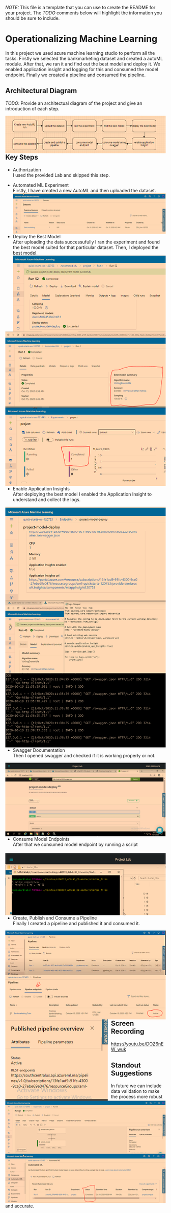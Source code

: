 *NOTE:* This file is a template that you can use to create the README for your project. The *TODO* comments below will highlight the information you should be sure to include.


# Operationalizing Machine Learning  

In this project we used azure machine learning studio to perform all the tasks. Firstly we selected the bankmarketing dataset and created a autoML module. After that, we ran it and find out the best model and deploy it. We enabled application insight and logging for this and consumed the model endpoint. Finally we created a pipeline and consumed the pipeline. 

## Architectural Diagram
*TODO*: Provide an architectual diagram of the project and give an introduction of each step.

<img src="https://github.com/Gil-Joa/nd00333_AZMLND_C2/blob/master/starter_files/architectural%20diagram.PNG"
     alt="Diagram"
     style="float: left; margin-right: 10px;" />

## Key Steps
- Authorization  
I used the provided Lab and skipped this step.

- Automated ML Experiment  
Firstly, I have created a new AutoML and then uploaded the dataset. 
<img src="https://github.com/Gil-Joa/nd00333_AZMLND_C2/blob/master/starter_files/registered%20dataset.PNG"
     alt="dataset"
     style="float: left; margin-right: 10px;" />
     
- Deploy the Best Model  
After uploading the data successufully I ran the experiment and found the best model suited for that particular dataset. Then, I deployed the best model.
<img src="https://github.com/Gil-Joa/nd00333_AZMLND_C2/blob/master/starter_files/model%20deployed.PNG"
     alt="model deployed"
     style="float: left; margin-right: 10px;" />
     
 <img src="https://github.com/Gil-Joa/nd00333_AZMLND_C2/blob/master/starter_files/best%20model.PNG"
     alt="best model"
     style="float: left; margin-right: 10px;" />
     
 <img src="https://github.com/Gil-Joa/nd00333_AZMLND_C2/blob/master/starter_files/experiment%20completed.PNG"
     alt="completed"
     style="float: left; margin-right: 10px;" />
     
     
- Enable Application Insights  
After deploying the best model I enabled the Application Insight to understand and collect the logs.

<img src="https://github.com/Gil-Joa/nd00333_AZMLND_C2/blob/master/starter_files/application%20insight%20enabled.PNG"
     alt="app insight"
     style="float: left; margin-right: 10px;" />
     
 <img src="https://github.com/Gil-Joa/nd00333_AZMLND_C2/blob/master/starter_files/log%20enabled.PNG"
     alt="app log"
     style="float: left; margin-right: 10px;" />
     
 <img src="https://github.com/Gil-Joa/nd00333_AZMLND_C2/blob/master/starter_files/log%20details.PNG"
     alt="logr"
     style="float: left; margin-right: 10px;" />
     
- Swagger Documentation  
Then I opened swagger and checked if it is working properly or not.

<img src="https://github.com/Gil-Joa/nd00333_AZMLND_C2/blob/master/starter_files/swagger%20api.PNG"
     alt="swagger"
     style="float: left; margin-right: 10px;" />
     
- Consume Model Endpoints  
After that we consumed model endpoint by running a script

<img src="https://github.com/Gil-Joa/nd00333_AZMLND_C2/blob/master/starter_files/endpoint%20json.PNG"
     alt="consume endpoint"
     style="float: left; margin-right: 10px;" />
     
- Create, Publish and Consume a Pipeline  
Finally I created a pipeline and published it and consumed it. 

<img src="https://github.com/Gil-Joa/nd00333_AZMLND_C2/blob/master/starter_files/pipeline.PNG"
     alt="pipeline"
     style="float: left; margin-right: 10px;" />
     
     
 <img src="https://github.com/Gil-Joa/nd00333_AZMLND_C2/blob/master/starter_files/active%20pipeline%20endpoint.PNG"
     alt="completed"
     style="float: left; margin-right: 10px;" />
     
 <img src="https://github.com/Gil-Joa/nd00333_AZMLND_C2/blob/master/starter_files/published%20pipeline%20overview%201.PNG"
     alt="BMD automl"
     style="float: left; margin-right: 10px;" />
     
 <img src="https://github.com/Gil-Joa/nd00333_AZMLND_C2/blob/master/starter_files/ML%20Studio%20Run.PNG"
     alt="completedd"
     style="float: left; margin-right: 10px;" />
     
 <img src="https://github.com/Gil-Joa/nd00333_AZMLND_C2/blob/master/starter_files/ml%20studio%20completed.PNG"
     alt="completedd"
     style="float: left; margin-right: 10px;" />

## Screen Recording
https://youtu.be/DOZ6nEW_wuk

## Standout Suggestions
In future we can include data validation to make the process more robust and accurate.
